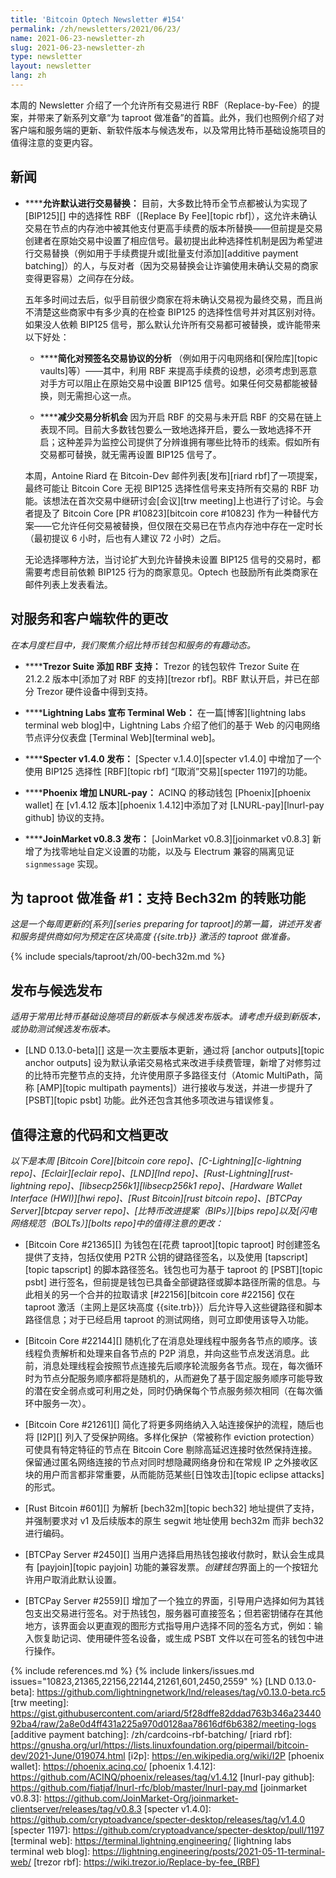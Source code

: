 ```yaml
---
title: 'Bitcoin Optech Newsletter #154'
permalink: /zh/newsletters/2021/06/23/
name: 2021-06-23-newsletter-zh
slug: 2021-06-23-newsletter-zh
type: newsletter
layout: newsletter
lang: zh
---
```

本周的 Newsletter 介绍了一个允许所有交易进行 RBF（Replace-by-Fee）的提案，并带来了新系列文章“为 taproot 做准备”的首篇。此外，我们也照例介绍了对客户端和服务端的更新、新软件版本与候选发布，以及常用比特币基础设施项目的值得注意的变更内容。

## 新闻

- **<!--allowing-transaction-replacement-by-default-->****允许默认进行交易替换：** 目前，大多数比特币全节点都被认为实现了 [BIP125][] 中的选择性 RBF（[Replace By Fee][topic rbf]），这允许未确认交易在节点的内存池中被其他支付更高手续费的版本所替换——但前提是交易创建者在原始交易中设置了相应信号。最初提出此种选择性机制是因为希望进行交易替换（例如用于手续费提升或[批量支付添加][additive payment batching]）的人，与反对者（因为交易替换会让诈骗使用未确认交易的商家变得更容易）之间存在分歧。

  五年多时间过去后，似乎目前很少商家在将未确认交易视为最终交易，而且尚不清楚这些商家中有多少真的在检查 BIP125 的选择性信号并对其区别对待。如果没人依赖 BIP125 信号，那么默认允许所有交易都可被替换，或许能带来以下好处：

  - **<!--simplifying-analysis-->****简化对预签名交易协议的分析**
    （例如用于闪电网络和[保险库][topic vaults]等）——其中，利用 RBF 来提高手续费的设想，必须考虑到恶意对手方可以阻止在原始交易中设置 BIP125 信号。如果任何交易都能被替换，则无需担心这一点。

  - **<!--reducing-transaction-analysis-opportunity-->****减少交易分析机会**
    因为开启 RBF 的交易与未开启 RBF 的交易在链上表现不同。目前大多数钱包要么一致地选择开启，要么一致地选择不开启；这种差异为监控公司提供了分辨谁拥有哪些比特币的线索。假如所有交易都可替换，就无需再设置 BIP125 信号了。

  本周，Antoine Riard 在 Bitcoin-Dev 邮件列表[发布][riard rbf]了一项提案，最终可能让 Bitcoin Core 无视 BIP125 选择性信号来支持所有交易的 RBF 功能。该想法在首次交易中继研讨会[会议][trw meeting]上也进行了讨论。与会者提及了 Bitcoin Core [PR #10823][bitcoin core #10823] 作为一种替代方案——它允许任何交易被替换，但仅限在交易已在节点内存池中存在一定时长（最初提议 6 小时，后也有人建议 72 小时）之后。

  无论选择哪种方法，当讨论扩大到允许替换未设置 BIP125 信号的交易时，都需要考虑目前依赖 BIP125 行为的商家意见。Optech 也鼓励所有此类商家在邮件列表上发表看法。

## 对服务和客户端软件的更改

*在本月度栏目中，我们聚焦介绍比特币钱包和服务的有趣动态。*

- **<!--trezor-suite-adds-rbf-support-->****Trezor Suite 添加 RBF 支持：**
  Trezor 的钱包软件 Trezor Suite 在 21.2.2 版本中[添加了对 RBF 的支持][trezor rbf]。RBF 默认开启，并已在部分 Trezor 硬件设备中得到支持。

- **<!--lightning-labs-announces-terminal-web-->****Lightning Labs 宣布 Terminal Web：**
  在一篇[博客][lightning labs terminal web blog]中，Lightning Labs 介绍了他们的基于 Web 的闪电网络节点评分仪表盘 [Terminal Web][terminal web]。

- **<!--specter-v1-4-0-released-->****Specter v1.4.0 发布：**
  [Specter v.1.4.0][specter v1.4.0] 中增加了一个使用 BIP125 选择性 [RBF][topic rbf] “[取消”交易][specter 1197]的功能。

- **<!--phoenix-adds-lnurl-pay-->****Phoenix 增加 LNURL-pay：**
  ACINQ 的移动钱包 [Phoenix][phoenix wallet] 在 [v1.4.12 版本][phoenix 1.4.12]中添加了对 [LNURL-pay][lnurl-pay github] 协议的支持。

- **<!--joinmarket-v0-8-3-released-->****JoinMarket v0.8.3 发布：**
  [JoinMarket v0.8.3][joinmarket v0.8.3] 新增了为找零地址自定义设置的功能，以及与 Electrum 兼容的隔离见证 `signmessage` 实现。

## 为 taproot 做准备 #1：支持 Bech32m 的转账功能

*这是一个每周更新的[系列][series preparing for taproot]的第一篇，讲述开发者和服务提供商如何为预定在区块高度
{{site.trb}} 激活的 taproot 做准备。*

{% include specials/taproot/zh/00-bech32m.md %}

## 发布与候选发布

*适用于常用比特币基础设施项目的新版本与候选发布版本。请考虑升级到新版本，或协助测试候选发布版本。*

- [LND 0.13.0-beta][]
  这是一次主要版本更新，通过将 [anchor outputs][topic anchor outputs] 设为默认承诺交易格式来改进手续费管理，新增了对修剪过的比特币完整节点的支持，允许使用原子多路径支付（Atomic MultiPath，简称 [AMP][topic multipath payments]）进行接收与发送，并进一步提升了 [PSBT][topic psbt] 功能。此外还包含其他多项改进与错误修复。

## 值得注意的代码和文档更改

*以下是本周 [Bitcoin Core][bitcoin core repo]、[C-Lightning][c-lightning repo]、[Eclair][eclair repo]、[LND][lnd repo]、[Rust-Lightning][rust-lightning repo]、[libsecp256k1][libsecp256k1 repo]、[Hardware Wallet Interface (HWI)][hwi repo]、[Rust Bitcoin][rust bitcoin repo]、[BTCPay Server][btcpay server repo]、[比特币改进提案（BIPs）][bips repo]以及[闪电网络规范（BOLTs）][bolts repo]中的值得注意的更改：*

- [Bitcoin Core #21365][]
  为钱包在[花费 taproot][topic taproot] 时创建签名提供了支持，包括仅使用 P2TR 公钥的键路径签名，以及使用 [tapscript][topic tapscript] 的脚本路径签名。钱包也可为基于 taproot 的 [PSBT][topic psbt] 进行签名，但前提是钱包已具备全部键路径或脚本路径所需的信息。与此相关的另一个合并的拉取请求 [#22156][bitcoin core #22156] 仅在 taproot 激活（主网上是区块高度 {{site.trb}}）后允许导入这些键路径和脚本路径信息；对于已经启用 taproot 的测试网络，则可立即使用该导入功能。

- [Bitcoin Core #22144][]
  随机化了在消息处理线程中服务各节点的顺序。该线程负责解析和处理来自各节点的 P2P 消息，并向这些节点发送消息。此前，消息处理线程会按照节点连接先后顺序轮流服务各节点。现在，每次循环时为节点分配服务顺序都将是随机的，从而避免了基于固定服务顺序可能导致的潜在安全弱点或可利用之处，同时仍确保每个节点服务频次相同（在每次循环中服务一次）。

- [Bitcoin Core #21261][]
  简化了将更多网络纳入入站连接保护的流程，随后也将 [I2P][] 列入了受保护网络。多样化保护（常被称作 eviction protection）可使具有特定特征的节点在 Bitcoin Core 剔除高延迟连接时依然保持连接。保留通过匿名网络连接的节点对同时想隐藏网络身份和在常规 IP 之外接收区块的用户而言都非常重要，从而能防范某些[日蚀攻击][topic eclipse attacks]的形式。

- [Rust Bitcoin #601][]
  为解析 [bech32m][topic bech32] 地址提供了支持，并强制要求对 v1 及后续版本的原生 segwit 地址使用 bech32m 而非 bech32 进行编码。

- [BTCPay Server #2450][]
  当用户选择启用热钱包接收付款时，默认会生成具有 [payjoin][topic payjoin] 功能的兼容发票。*创建钱包*界面上的一个按钮允许用户取消此默认设置。

- [BTCPay Server #2559][]
  增加了一个独立的界面，引导用户选择如何为其钱包支出交易进行签名。对于热钱包，服务器可直接签名；但若密钥储存在其他地方，该界面会以更直观的图形方式指导用户选择不同的签名方式，例如：输入恢复助记词、使用硬件签名设备，或生成 PSBT 文件以在可签名的钱包中进行操作。

{% include references.md %}
{% include linkers/issues.md issues="10823,21365,22156,22144,21261,601,2450,2559" %}
[LND 0.13.0-beta]: https://github.com/lightningnetwork/lnd/releases/tag/v0.13.0-beta.rc5
[trw meeting]: https://gist.githubusercontent.com/ariard/5f28dffe82ddad763b346a2344092ba4/raw/2a8e0d4ff431a225a970d0128aa78616df6b6382/meeting-logs
[additive payment batching]: /zh/cardcoins-rbf-batching/
[riard rbf]: https://gnusha.org/url/https://lists.linuxfoundation.org/pipermail/bitcoin-dev/2021-June/019074.html
[i2p]: https://en.wikipedia.org/wiki/I2P
[phoenix wallet]: https://phoenix.acinq.co/
[phoenix 1.4.12]: https://github.com/ACINQ/phoenix/releases/tag/v1.4.12
[lnurl-pay github]: https://github.com/fiatjaf/lnurl-rfc/blob/master/lnurl-pay.md
[joinmarket v0.8.3]: https://github.com/JoinMarket-Org/joinmarket-clientserver/releases/tag/v0.8.3
[specter v1.4.0]: https://github.com/cryptoadvance/specter-desktop/releases/tag/v1.4.0
[specter 1197]: https://github.com/cryptoadvance/specter-desktop/pull/1197
[terminal web]: https://terminal.lightning.engineering/
[lightning labs terminal web blog]: https://lightning.engineering/posts/2021-05-11-terminal-web/
[trezor rbf]: https://wiki.trezor.io/Replace-by-fee_(RBF)
